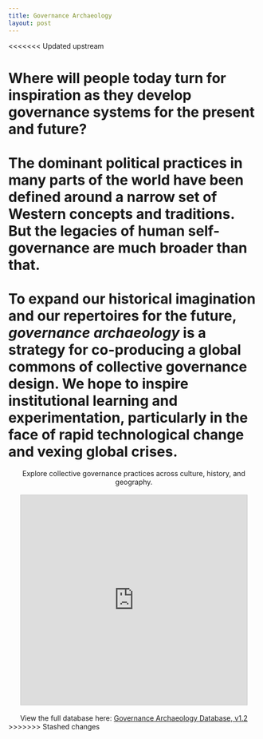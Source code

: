 ```yaml
---
title: Governance Archaeology
layout: post
---
```

<<<<<<< Updated upstream

Where will people today turn for inspiration as they develop governance systems for the present and future? 
<br>
<br>
The dominant political practices in many parts of the world have been defined around a narrow set of Western concepts and traditions. But the legacies of human self-governance are much broader than that. 
<br>
<br>
To expand our historical imagination and our repertoires for the future, *governance archaeology* is a strategy for co-producing a global commons of collective governance design. We hope to inspire institutional learning and experimentation, particularly in the face of rapid technological change and vexing global crises.
=======
<center>
Explore collective governance practices across culture, history, and geography. 
<br>
<br>
<iframe class="airtable-embed" src="https://airtable.com/embed/appvYlkHheYBuvDdR/shr8haoQTU1Vdu6u8?backgroundColor=gray&viewControls=on" frameborder="0" onmousewheel="" width="90%" height="420" style="background: transparent; border: 1px solid #ccc;"></iframe>
<br>
<br>
View the full database here: <a href="https://airtable.com/appvYlkHheYBuvDdR/shrPD4OrKdIMAfgwP">Governance Archaeology Database, v1.2</a>
</center>
>>>>>>> Stashed changes

